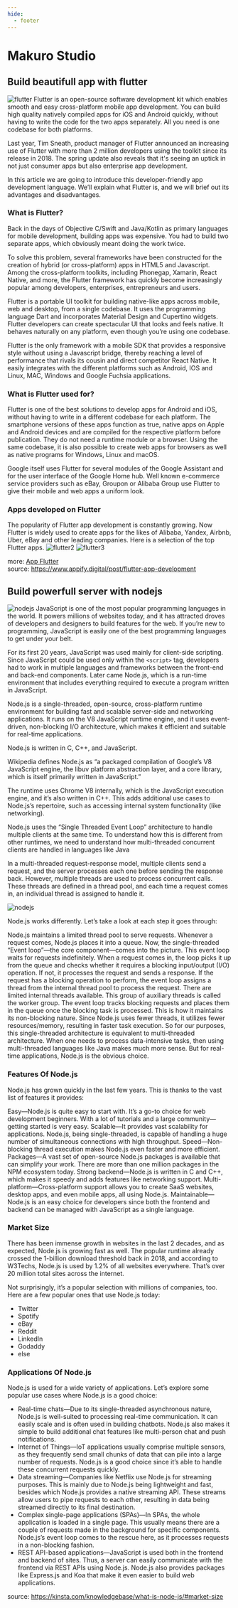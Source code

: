 ```yaml
---
hide:
  - footer
---
```

# Makuro Studio


## Build beautifull app with flutter
![flutter](http://localhost:8080/assets/img/flutter1.png)
Flutter is an open-source software development kit which enables smooth and easy cross-platform mobile app development. You can build high quality natively compiled apps for iOS and Android quickly, without having to write the code for the two apps separately. All you need is one codebase for both platforms.

Last year, Tim Sneath, product manager of Flutter announced an increasing use of Flutter with more than 2 million developers using the toolkit since its release in 2018. The spring update also reveals that it's seeing an uptick in not just consumer apps but also enterprise app development.

In this article we are going to introduce this developer-friendly app development language. We’ll explain what Flutter is, and we will brief out its advantages and disadvantages.

### What is Flutter?
Back in the days of Objective C/Swift and Java/Kotlin as primary languages for mobile development, building apps was expensive. You had to build two separate apps, which obviously meant doing the work twice.

To solve this problem, several frameworks have been constructed for the creation of hybrid (or cross-platform) apps in HTML5 and Javascript. Among the cross-platform toolkits, including Phonegap, Xamarin, React Native, and more, the Flutter framework has quickly become increasingly popular among developers, enterprises, entrepreneurs and users.

Flutter is a portable UI toolkit for building native-like apps across mobile, web and desktop, from a single codebase. It uses the programming language Dart and incorporates Material Design and Cupertino widgets. Flutter developers can create spectacular UI that looks and feels native. It behaves naturally on any platform, even though you’re using one codebase.

Flutter is the only framework with a mobile SDK that provides a responsive style without using a Javascript bridge, thereby reaching a level of performance that rivals its cousin and direct competitor React Native. It easily integrates with the different platforms such as Android, IOS and Linux, MAC, Windows and Google Fuchsia applications.

### What is Flutter used for?
Flutter is one of the best solutions to develop apps for Android and iOS, without having to write in a different codebase for each platform. The smartphone versions of these apps function as true, native apps on Apple and Android devices and are compiled for the respective platform before publication. They do not need a runtime module or a browser. Using the same codebase, it is also possible to create web apps for browsers as well as native programs for Windows, Linux and macOS.

Google itself uses Flutter for several modules of the Google Assistant and for the user interface of the Google Home hub. Well known e-commerce service providers such as eBay, Groupon or Alibaba Group use Flutter to give their mobile and web apps a uniform look.

### Apps developed on Flutter

The popularity of Flutter app development is constantly growing. Now Flutter is widely used to create apps for the likes of Alibaba, Yandex, Airbnb, Uber, eBay and other leading companies. Here is a selection of the top Flutter apps.
![flutter2](http://localhost:8080/assets/img/flutter2.png)
![flutter3](http://localhost:8080/assets/img/flutter3.png)

more: [App Flutter](https://flutter.dev/showcase)  
source: https://www.appify.digital/post/flutter-app-development


## Build powerfull server with nodejs
![nodejs](http://localhost:8080/assets/img/nodejs1.png)
JavaScript is one of the most popular programming languages in the world. It powers millions of websites today, and it has attracted droves of developers and designers to build features for the web. If you’re new to programming, JavaScript is easily one of the best programming languages to get under your belt.

For its first 20 years, JavaScript was used mainly for client-side scripting. Since JavaScript could be used only within the `<script>` tag, developers had to work in multiple languages and frameworks between the front-end and back-end components. Later came Node.js, which is a run-time environment that includes everything required to execute a program written in JavaScript.

Node.js is a single-threaded, open-source, cross-platform runtime environment for building fast and scalable server-side and networking applications. It runs on the V8 JavaScript runtime engine, and it uses event-driven, non-blocking I/O architecture, which makes it efficient and suitable for real-time applications.

Node.js is written in C, C++, and JavaScript.

Wikipedia defines Node.js as “a packaged compilation of Google’s V8 JavaScript engine, the libuv platform abstraction layer, and a core library, which is itself primarily written in JavaScript.”

The runtime uses Chrome V8 internally, which is the JavaScript execution engine, and it’s also written in C++. This adds additional use cases to Node.js’s repertoire, such as accessing internal system functionality (like networking).

Node.js uses the “Single Threaded Event Loop” architecture to handle multiple clients at the same time. To understand how this is different from other runtimes, we need to understand how multi-threaded concurrent clients are handled in languages like Java

In a multi-threaded request-response model, multiple clients send a request, and the server processes each one before sending the response back. However, multiple threads are used to process concurrent calls. These threads are defined in a thread pool, and each time a request comes in, an individual thread is assigned to handle it.

![nodejs](http://localhost:8080/assets/img/node2.png)

Node.js works differently. Let’s take a look at each step it goes through:

Node.js maintains a limited thread pool to serve requests.
Whenever a request comes, Node.js places it into a queue.
Now, the single-threaded “Event loop”—the core component—comes into the picture. This event loop waits for requests indefinitely.
When a request comes in, the loop picks it up from the queue and checks whether it requires a blocking input/output (I/O) operation. If not, it processes the request and sends a response.
If the request has a blocking operation to perform, the event loop assigns a thread from the internal thread pool to process the request. There are limited internal threads available. This group of auxiliary threads is called the worker group.
The event loop tracks blocking requests and places them in the queue once the blocking task is processed. This is how it maintains its non-blocking nature.
Since Node.js uses fewer threads, it utilizes fewer resources/memory, resulting in faster task execution. So for our purposes, this single-threaded architecture is equivalent to multi-threaded architecture. When one needs to process data-intensive tasks, then using multi-threaded languages like Java makes much more sense. But for real-time applications, Node.js is the obvious choice.

### Features Of Node.js

Node.js has grown quickly in the last few years. This is thanks to the vast list of features it provides:

Easy—Node.js is quite easy to start with. It’s a go-to choice for web development beginners. With a lot of tutorials and a large community—getting started is very easy.
Scalable—It provides vast scalability for applications. Node.js, being single-threaded, is capable of handling a huge number of simultaneous connections with high throughput.
Speed—Non-blocking thread execution makes Node.js even faster and more efficient.
Packages—A vast set of open-source Node.js packages is available that can simplify your work. There are more than one million packages in the NPM ecosystem today.
Strong backend—Node.js is written in C and C++, which makes it speedy and adds features like networking support.
Multi-platform—Cross-platform support allows you to create SaaS websites, desktop apps, and even mobile apps, all using Node.js.
Maintainable—Node.js is an easy choice for developers since both the frontend and backend can be managed with JavaScript as a single language.

### Market Size

There has been immense growth in websites in the last 2 decades, and as expected, Node.js is growing fast as well. The popular runtime already crossed the 1-billion download threshold back in 2018, and according to W3Techs, Node.js is used by 1.2% of all websites everywhere. That’s over 20 million total sites across the internet.

Not surprisingly, it’s a popular selection with millions of companies, too. Here are a few popular ones that use Node.js today:

- Twitter
- Spotify
- eBay
- Reddit
- LinkedIn
- Godaddy
- else

### Applications Of Node.js
Node.js is used for a wide variety of applications. Let’s explore some popular use cases where Node.js is a good choice:

- Real-time chats—Due to its single-threaded asynchronous nature, Node.js is well-suited to processing real-time communication. It can easily scale and is often used in building chatbots. Node.js also makes it simple to build additional chat features like multi-person chat and push notifications.
- Internet of Things—IoT applications usually comprise multiple sensors, as they frequently send small chunks of data that can pile into a large number of requests. Node.js is a good choice since it’s able to handle these concurrent requests quickly.
- Data streaming—Companies like Netflix use Node.js for streaming purposes. This is mainly due to Node.js being lightweight and fast, besides which Node.js provides a native streaming API. These streams allow users to pipe requests to each other, resulting in data being streamed directly to its final destination.
- Complex single-page applications (SPAs)—In SPAs, the whole application is loaded in a single page. This usually means there are a couple of requests made in the background for specific components. Node.js’s event loop comes to the rescue here, as it processes requests in a non-blocking fashion.
- REST API-based applications—JavaScript is used both in the frontend and backend of sites. Thus, a server can easily communicate with the frontend via REST APIs using Node.js. Node.js also provides packages like Express.js and Koa that make it even easier to build web applications.

source: https://kinsta.com/knowledgebase/what-is-node-js/#market-size